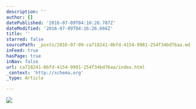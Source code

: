 ```yaml
---
description: ''
author: []
datePublished: '2016-07-09T04:16:26.787Z'
dateModified: '2016-07-09T04:16:26.666Z'
title: ''
starred: false
sourcePath: _posts/2016-07-09-ca718241-0bfd-4154-9981-254f34bd76aa.md
inFeed: true
hasPage: true
inNav: false
url: ca718241-0bfd-4154-9981-254f34bd76aa/index.html
_context: 'http://schema.org'
_type: Article

---
```

![](https://the-grid-user-content.s3-us-west-2.amazonaws.com/423e0598-d20c-490a-b19e-a36709d2321f.jpg)